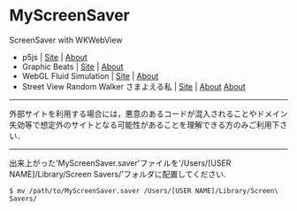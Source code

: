 # MyScreenSaver
ScreenSaver with WKWebView

* p5js | [Site](https://p5js.org) | [About](https://p5js.org/examples/simulate-snowflakes.html)
* Graphic Beats | [Site](https://graphicbeats.net) | [About](https://twitter.com/designless0/status/1166720979835293696)
* WebGL Fluid Simulation | [Site](https://paveldogreat.github.io/WebGL-Fluid-Simulation/) | [About](https://twitter.com/PavelDoGreat/status/1165916122543210496)
* Street View Random Walker さまよえる私 | [Site](https://whispering-inlet-27072.herokuapp.com) | [About](https://twitter.com/sngazm/status/1134590000916357120) [About](https://i-m-a-g-e.club/streetview-randomwalker/)

---
外部サイトを利用する場合には，悪意のあるコードが混入されることやドメイン失効等で想定外のサイトとなる可能性があることを理解できる方のみご利用下さい．

---
出来上がった'MyScreenSaver.saver'ファイルを'/Users/[USER NAME]/Library/Screen Savers/'フォルダに配置してください.
```
$ mv /path/to/MyScreenSaver.saver /Users/[USER NAME]/Library/Screen\ Savers/
```
